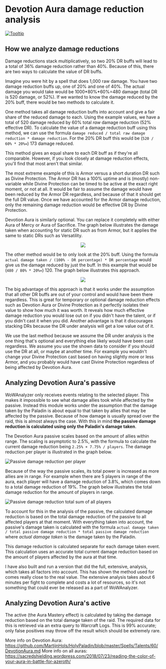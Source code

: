 # Devotion Aura damage reduction analysis

[![Tooltip](https://user-images.githubusercontent.com/4565223/43018363-bc61c862-8c59-11e8-80fc-77938dfe1740.png)](https://wowdb.com/spells/183425-devotion-aura)

## How we analyze damage reductions

Damage reductions stack multiplicatively, so two 20% DR buffs will lead to a total of 36% damage reduction rather than 40%. Because of this, there are two ways to calculate the value of DR buffs.

Imagine you were hit by a spell that does 1,000 raw damage. You have two damage reduction buffs up, one of 20% and one of 40%. The actual damage you would take would be 1000*80%*60%=480 damage (total DR is 520 damage, or 52%). If we wanted to know the damage reduced by the 20% buff, there would be two methods to calculate it.

One method takes all damage reduction buffs into account and give a fair share of the reduced damage to each. Using the example values, we have a total of 520 damage reduced by 60% total *raw* damage reduction (52% effective DR). To calculate the value of a damage reduction buff using this method, we can use the formula `damage reduced / total raw damage reduction * damage reduction`. For the 20% DR buff this would be (`520 / 60% * 20%=`) 173 damage reduced.

This method gives an equal share to each DR buff as if they're all comparable. However, if you look closely at damage reduction effects, you'll find that most aren't that similar.

The most extreme example of this is Armor versus a short duration DR such as Divine Protection. The Armor DR has a 100% uptime and is (mostly) non-variable while Divine Protection can be timed to be active at the exact right moment, or not at all. It would be fair to assume the damage would have been reduced by the Armor DR regardless, and because of that it should get the full DR value. Once we have accounted for the Armor damage reduction, only the remaining damage reduction would be effective DR by Divine Protection.

Devotion Aura is similarly optional. You can replace it completely with either Aura of Mercy or Aura of Sacrifice. The graph below illustrates the damage taken when accounting for static DR such as from Armor, but it applies the same to static DRs such as Versatility.

<center>
  <img src="https://user-images.githubusercontent.com/4565223/43354049-2cc22de0-9245-11e8-80db-9a998cf2c396.png">
</center>

The other method would be to only look at the 20% buff. Using the formula `actual damage taken / (100% - DR percentage) * DR percentage` would give us the damage reduced by just the buff. In this example that would be (`480 / 80% * 20%=`) 120. The graph below illustrates this approach.

<center>
  <img src="https://user-images.githubusercontent.com/4565223/43354048-2ca6d680-9245-11e8-9751-5f5fd14b844a.png">
</center>

The big advantage of this approach is that it works under the assumption that all other DR buffs are out of your control and would have been there regardless. This is great for temporary or optional damage reduction effects such as Devotion Aura or Divine Protection as it perfectly isolates their value to show how much it was worth. It reveals how much effective damage reduction you would lose out on if you didn't have the talent, or if you didn't cast it when you did. Another advantage is that it discourages stacking DRs because the DR under analysis will get a low value out of it.

We use the last method because we assume the DR under analysis is the one thing that's optional and everything else likely would have been cast regardless. We assume you use the shown data to consider if you should use the DR at all, or maybe at another time. For example you wouldn't change your Divine Protection cast based on having slightly more or less Armor, and you probably would have cast Divine Protection regardless of being affected by Devotion Aura.

## Analyzing Devotion Aura's passive

WoWAnalyzer only receives events relating to the selected player. This makes it impossible to see what damage allies took while affected by the passive. Instead this module works under the assumption that the damage taken by the Paladin is about equal to that taken by allies that may be affected by the passive. Because of how damage is usually spread over the raid, this is almost always the case. With this in mind **the passive damage reduction is calculated using only the Paladin's damage taken**.

The Devotion Aura passive scales based on the amount of allies within range. The scaling is asymptotic to 2.5%, with the formula to calculate the current damage reduction being `2.25% + 7.75% / players`. The damage reduction per player is illustrated in the graph below.

![Passive damage reduction per player](https://user-images.githubusercontent.com/4565223/43223719-46bc0da8-9054-11e8-82d4-7e669bd2366d.png)

Because of the way the passive scales, its total power is increased as more allies are in range. For example when there are 5 players in range of the aura, each player will have a damage reduction of 3.8%, which comes down to a total damage reduction of 19%. The graph below illustrates the total damage reduction for the amount of players in range.

![Passive damage reduction total sum of all players](https://user-images.githubusercontent.com/4565223/43223721-4846f0f2-9054-11e8-9910-c37d38abc4e7.png)

To account for this in the analysis of the passive, the calculated damage reduction is based on the total damage reduction of the passive to all affected players at that moment. With everything taken into account, the passive's damage taken is calculated with the formula `actual damage taken / total passive damage reduction * total passive damage reduction` where *actual damage taken* is the damage taken by the Paladin.

This damage reduction is calculated separate for each damage taken event. This calculation uses an accurate total current damage reduction based on the amount of players affected by the aura at that time.

I have also built and run a version that did the full, extensive, analysis, which takes all factors into account. This has shown the method used for comes really close to the real value. The extensive analysis takes about 6 minutes per fight to complete and costs a lot of resources, so it's not something that could ever be released as a part of WoWAnalyzer.

## Analyzing Devotion Aura's active

The active (the Aura Mastery effect) is calculated by taking the damage reduction based on the total damage taken of the raid. The required data for this is retrieved via an extra query to Warcraft Logs. This is 99% accurate; only false positives may throw off the result which should be extremely rare.

More info on Devotion Aura: https://github.com/MartijnHols/HolyPaladin/blob/master/Spells/Talents/60/DevotionAura.md
More info on all auras: https://sacredshielding.wordpress.com/2018/07/23/reading-the-color-of-your-aura-in-battle-for-azeroth/
